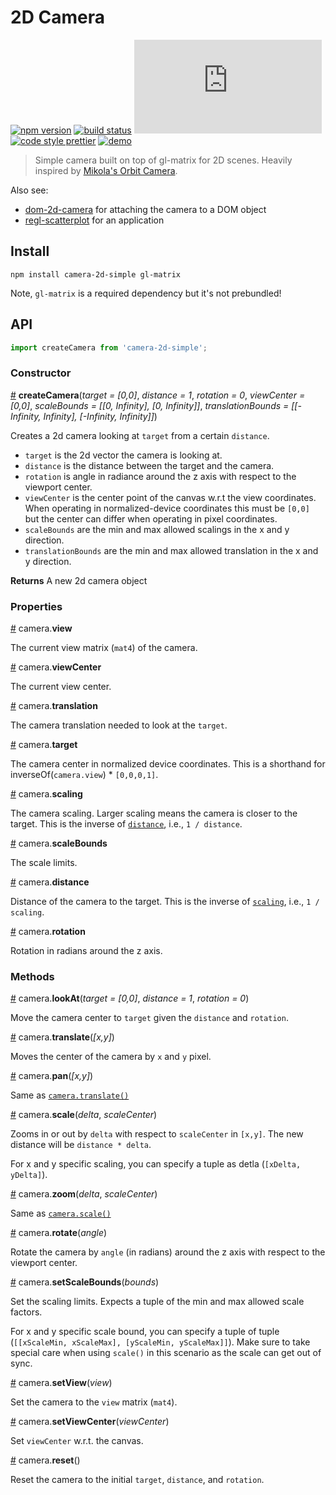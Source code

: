 # 2D Camera

[![npm version](https://img.shields.io/npm/v/camera-2d-simple.svg?color=1a8cff&style=flat-square)](https://www.npmjs.com/package/camera-2d-simple)
[![build status](https://img.shields.io/github/workflow/status/flekschas/camera-2d/build?color=139ce9&style=flat-square)](https://github.com/flekschas/camera-2d/actions?query=workflow%3Abuild)
[![file size](http://img.badgesize.io/https://unpkg.com/camera-2d-simple@2.2.1/dist/camera-2d.min.js?compression=gzip&color=0dacd4&style=flat-square)](https://bundlephobia.com/result?p=camera-2d-simple)
[![code style prettier](https://img.shields.io/badge/code_style-prettier-06bcbe.svg?style=flat-square)](https://github.com/prettier/prettier)
[![demo](https://img.shields.io/badge/demo-online-00cca9.svg?style=flat-square)](https://flekschas.github.io/regl-scatterplot/)

> Simple camera built on top of gl-matrix for 2D scenes. Heavily inspired by [Mikola's Orbit Camera](https://github.com/mikolalysenko/orbit-camera).

Also see:

- [dom-2d-camera](https://github.com/flekschas/dom-2d-camera) for attaching the camera to a DOM object
- [regl-scatterplot](https://github.com/flekschas/regl-scatterplot) for an application

## Install

```
npm install camera-2d-simple gl-matrix
```

Note, `gl-matrix` is a required dependency but it's not prebundled!

## API

```javascript
import createCamera from 'camera-2d-simple';
```

### Constructor

<a name="createCamera" href="#createCamera">#</a> <b>createCamera</b>(<i>target = [0,0]</i>, <i>distance = 1</i>, <i>rotation = 0</i>, <i>viewCenter = [0,0]</i>, <i>scaleBounds = [[0, Infinity], [0, Infinity]]</i>, <i>translationBounds = [[-Infinity, Infinity], [-Infinity, Infinity]]</i>)

Creates a 2d camera looking at `target` from a certain `distance`.

- `target` is the 2d vector the camera is looking at.
- `distance` is the distance between the target and the camera.
- `rotation` is angle in radiance around the z axis with respect to the viewport center.
- `viewCenter` is the center point of the canvas w.r.t the view coordinates. When operating in normalized-device coordinates this must be `[0,0]` but the center can differ when operating in pixel coordinates.
- `scaleBounds` are the min and max allowed scalings in the x and y direction.
- `translationBounds` are the min and max allowed translation in the x and y direction.

**Returns** A new 2d camera object

### Properties

<a name="camera.view" href="#camera.view">#</a> camera.<b>view</b>

The current view matrix (`mat4`) of the camera.

<a name="camera.viewCenter" href="#camera.viewCenter">#</a> camera.<b>viewCenter</b>

The current view center.

<a name="camera.translation" href="#camera.translation">#</a> camera.<b>translation</b>

The camera translation needed to look at the `target`.

<a name="camera.target" href="#camera.target">#</a> camera.<b>target</b>

The camera center in normalized device coordinates. This is a shorthand for inverseOf(`camera.view`) \* `[0,0,0,1]`.

<a name="camera.scaling" href="#camera.scaling">#</a> camera.<b>scaling</b>

The camera scaling. Larger scaling means the camera is closer to the target. This is the inverse of [`distance`](#camera.distance), i.e., `1 / distance`.

<a name="camera.scaleBounds" href="#camera.scaleBounds">#</a> camera.<b>scaleBounds</b>

The scale limits.

<a name="camera.distance" href="#camera.distance">#</a> camera.<b>distance</b>

Distance of the camera to the target. This is the inverse of [`scaling`](#camera.scaling), i.e., `1 / scaling`.

<a name="camera.rotation" href="#camera.rotation">#</a> camera.<b>rotation</b>

Rotation in radians around the z axis.

### Methods

<a name="camera.lookAt" href="#camera.lookAt">#</a> camera.<b>lookAt</b>(<i>target = [0,0]</i>, <i>distance = 1</i>, <i>rotation = 0</i>)

Move the camera center to `target` given the `distance` and `rotation`.

<a name="camera.translate" href="#camera.translate">#</a> camera.<b>translate</b>(<i>[x,y]</i>)

Moves the center of the camera by `x` and `y` pixel.

<a name="camera.pan" href="#camera.pan">#</a> camera.<b>pan</b>(<i>[x,y]</i>)

Same as [`camera.translate()`](#camera.translate)

<a name="camera.scale" href="#camera.scale">#</a> camera.<b>scale</b>(<i>delta</i>, <i>scaleCenter</i>)

Zooms in or out by `delta` with respect to `scaleCenter` in `[x,y]`. The new distance will be `distance * delta`.

For x and y specific scaling, you can specify a tuple as detla (`[xDelta, yDelta]`).

<a name="camera.zoom" href="#camera.zoom">#</a> camera.<b>zoom</b>(<i>delta</i>, <i>scaleCenter</i>)

Same as [`camera.scale()`](#camera.scale)

<a name="camera.rotate" href="#camera.rotate">#</a> camera.<b>rotate</b>(<i>angle</i>)

Rotate the camera by `angle` (in radians) around the z axis with respect to the viewport center.

<a name="camera.setScaleBounds" href="#camera.setScaleBounds">#</a> camera.<b>setScaleBounds</b>(<i>bounds</i>)

Set the scaling limits. Expects a tuple of the min and max allowed scale factors.

For x and y specific scale bound, you can specify a tuple of tuple (`[[xScaleMin, xScaleMax], [yScaleMin, yScaleMax]]`). Make sure to take special care when using `scale()` in this scenario as the scale can get out of sync.

<a name="camera.setView" href="#camera.setView">#</a> camera.<b>setView</b>(<i>view</i>)

Set the camera to the `view` matrix (`mat4`).

<a name="camera.setViewCenter" href="#camera.setViewCenter">#</a> camera.<b>setViewCenter</b>(<i>viewCenter</i>)

Set `viewCenter` w.r.t. the canvas.

<a name="camera.reset" href="#camera.reset">#</a> camera.<b>reset</b>()

Reset the camera to the initial `target`, `distance`, and `rotation`.
